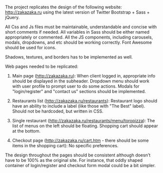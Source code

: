 The project replicates the design of the following website: http://zakazaka.ru using the latest version of Twitter Bootstrap + Sass + jQuery. 

All Css and Js files must be maintainable, understandable and concise with short comments if needed. All variables in Sass should be either named appropriately or commented. All the JS components, including carousels, modals, dropdowns, and etc should be working correctly. Font Awesome should be used for icons.

Shadows, textures, and borders has to be implemented as well. 

Web pages needed to be replicated:

1) Main page (http://zakazaka.ru): 
When client logged in, appropriate info should be displayed in the subheader. Dropdown menu should work with user profile to prompt user to do some actions. Modals for "login/register" and "contact us" sections should be implemented.

2) Restaurants list (http://zakazaka.ru/restaurants):
Restaurant logo should have an ability to include a label (like those with "The Best" label). Should not be hardcoded, but written in CSS. 

3) Single restaurant (http://zakazaka.ru/restaurants/menu/toropizza):
The list of menus on the left should be floating. Shopping cart should appear at the bottom.

4) Checkout page (http://zakazaka.ru/cart.htm - there should be some items in the shopping cart):
No specific preferences.

The design throughout the pages should be consistent although doesn't have to be 100% as the original site. For instance, that oddly shaped container of login/register and checkout form modal could be a bit simpler. 
